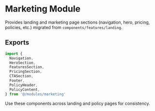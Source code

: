# Marketing Module

Provides landing and marketing page sections (navigation, hero, pricing, policies, etc.) migrated from `components/features/landing`.

## Exports
```ts
import {
  Navigation,
  HeroSection,
  FeaturesSection,
  PricingSection,
  CTASection,
  Footer,
  PolicyHeader,
  PolicyContent,
} from '@/modules/marketing'
```

Use these components across landing and policy pages for consistency.
